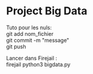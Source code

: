 # Project Big Data

Tuto pour les nuls:  
git add nom_fichier  
git commit -m "message"  
git push  

Lancer dans Firejail :  
firejail python3 bigdata.py
